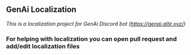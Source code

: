 ## GenAi Localization
*This is a localization project for GenAi Discord bot (https://genai.altir.xyz/)*

### For helping with localization you can open pull request and add/edit localization files
